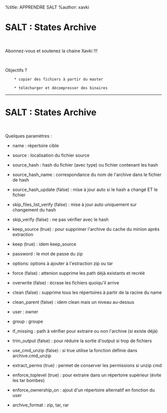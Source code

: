 %title: APPRENDRE SALT
%author: xavki


# SALT : States Archive

<br>

Abonnez-vous et soutenez la chaine Xavki !!!

<br>


Objectifs ?

		* copier des fichiers à partir du master

		* télécharger et décompresser des binaires


---------------------------------------------------------------------------------------

# SALT : States Archive


<br>

Quelques paramètres :

* name : répertoire cible

* source : localisation du fichier source

* source_hash : hash du fichier (avec type) ou fichier contenant les hash

* source_hash_name : correspondance du nom de l'archive dans le fichier de hash

* source_hash_update (false) : mise à jour auto si le hash a changé ET le fichier

* skip_files_list_verify (false) : mise à jour auto uniquement sur changement du hash

* skip_verify (false) : ne pas vérifier avec le hash

* keep_source (true) : pour supprimer l'archive du cache du minion après extraction

* keep (true) : idem keep_source

* password : le mot de passe du zip

* options: options à ajouter à l'estraction zip ou tar

* force (false) : attenion supprime les path déjà existants et recréé

* overwrite (false) : écrase les fichiers quoiqu'il arrive

* clean (false) : supprime tous les répertoires à partir de la racine du name

* clean_parent (false) : idem clean mais un niveau au-dessus

* user : owner

* group : groupe

* if_missing : path à vérifier pour extraire ou non l'archive (si existe déjà)

* trim_output (false) : pour réduire la sortie d'output si trop de fichiers

* use_cmd_unzip (false) : si true utilise la fonction définie dans archive.cmd_unzip

* extract_perms (true) : permet de conserver les permissions si unzip cmd

* enforce_toplevel (true) : pour extraire dans un répertoire supérieur (évite les tar bombes)

* enforce_ownership_on : ajout d'un répertoire alternatif en fonction du user

* archive_format : zip, tar, rar
